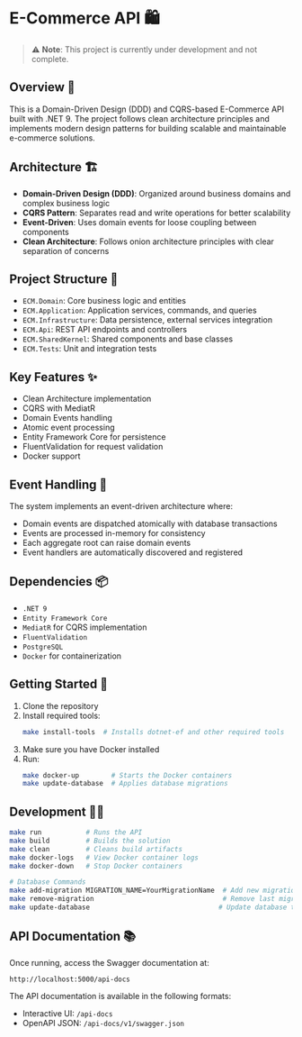 # E-Commerce API 🛍️

> ⚠️ **Note**: This project is currently under development and not complete.

## Overview 🎯

This is a Domain-Driven Design (DDD) and CQRS-based E-Commerce API built with .NET 9. The project follows clean architecture principles and implements modern design patterns for building scalable and maintainable e-commerce solutions.

## Architecture 🏗️

- **Domain-Driven Design (DDD)**: Organized around business domains and complex business logic
- **CQRS Pattern**: Separates read and write operations for better scalability
- **Event-Driven**: Uses domain events for loose coupling between components
- **Clean Architecture**: Follows onion architecture principles with clear separation of concerns

## Project Structure 📁

- `ECM.Domain`: Core business logic and entities
- `ECM.Application`: Application services, commands, and queries
- `ECM.Infrastructure`: Data persistence, external services integration
- `ECM.Api`: REST API endpoints and controllers
- `ECM.SharedKernel`: Shared components and base classes
- `ECM.Tests`: Unit and integration tests

## Key Features ✨

- Clean Architecture implementation
- CQRS with MediatR
- Domain Events handling
- Atomic event processing
- Entity Framework Core for persistence
- FluentValidation for request validation
- Docker support

## Event Handling 🔄

The system implements an event-driven architecture where:
- Domain events are dispatched atomically with database transactions
- Events are processed in-memory for consistency
- Each aggregate root can raise domain events
- Event handlers are automatically discovered and registered

## Dependencies 📦

- `.NET 9`
- `Entity Framework Core`
- `MediatR` for CQRS implementation
- `FluentValidation`
- `PostgreSQL`
- `Docker` for containerization

## Getting Started 🚀

1. Clone the repository
2. Install required tools:
   ```bash
   make install-tools  # Installs dotnet-ef and other required tools
   ```
3. Make sure you have Docker installed
4. Run:
   ```bash
   make docker-up        # Starts the Docker containers
   make update-database  # Applies database migrations
   ```

## Development 👩‍💻

```bash
make run           # Runs the API
make build         # Builds the solution
make clean         # Cleans build artifacts
make docker-logs   # View Docker container logs
make docker-down   # Stop Docker containers

# Database Commands
make add-migration MIGRATION_NAME=YourMigrationName  # Add new migration
make remove-migration                                # Remove last migration
make update-database                                # Update database to latest migration
```

## API Documentation 📚

Once running, access the Swagger documentation at:
```
http://localhost:5000/api-docs
```

The API documentation is available in the following formats:
- Interactive UI: `/api-docs`
- OpenAPI JSON: `/api-docs/v1/swagger.json`
